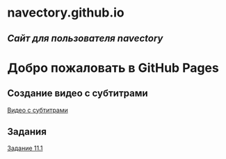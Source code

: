 # navectory.github.io
## **_Сайт для пользователя navectory_**

# Добро пожаловать в GitHub Pages



## Создание видео с субтитрами
[Видео с субтитрами](https://www.youtube.com/watch?v=zZjK0LmRFH8)
## Задания
[Задание 11.1](https://drive.google.com/file/d/1iKlHUtKYh6bE9W9UtTdIKKw03c5a2fmZ/view?usp=sharing)
